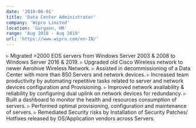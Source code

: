 ```yaml
---
date: '2018-08-01'
title: 'Data Center Administrator'
company: 'Wipro Limited'
location: 'Gurgaon, HR'
range: 'Aug 2018 - Aug 2019'
url: 'https://www.wipro.com/en-IN/'
---
```


▹ Migrated >2000 EOS servers from Windows Server 2003 & 2008 to Windows Server 2016 & 2019.
▹ Upgraded old Cisco Wireless network to newer Aerohive Wireless Network.
▹ Assisted in decommissioning of a Data Center with more than 850 Servers and network devices.
▹ Increased team productivity by automating repetitive tasks related to server and network devices configuration and Provisioning.
▹ Improved network availability & reliability by configuring dual uplink on network devices for redundancy.
▹ Built a dashboard to monitor the health and resources consumption of servers.
▹ Performed optimal provisioning, configuration and maintenance of servers.
▹ Remediated Security risks by Installation of Security Patches/ Hotfixes released by OS/Application vendors across Servers.

